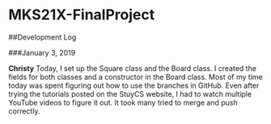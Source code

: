 # MKS21X-FinalProject

##Development Log

###January 3, 2019

**Christy**
Today, I set up the Square class and the Board class. I created the fields for both classes and a constructor in the Board class. Most of my time today was spent figuring out how to use the branches in GitHub. Even after trying the tutorials posted on the StuyCS website, I had to watch multiple YouTube videos to figure it out. It took many tried to merge and push correctly.
